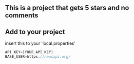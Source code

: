 ## This is a project that gets 5 stars and no comments

## Add to your project
insert this to your 'local.properties'
```groovy
API_KEY=[YOUR_API_KEY]
BASE_USER=https://newsapi.org/
```
